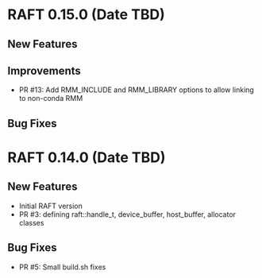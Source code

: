 # RAFT 0.15.0 (Date TBD)

## New Features

## Improvements
- PR #13: Add RMM_INCLUDE and RMM_LIBRARY options to allow linking to non-conda RMM

## Bug Fixes


# RAFT 0.14.0 (Date TBD)

## New Features
- Initial RAFT version
- PR #3: defining raft::handle_t, device_buffer, host_buffer, allocator classes

## Bug Fixes
- PR #5: Small build.sh fixes
